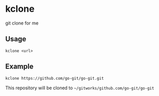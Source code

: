 # kclone

git clone for me

## Usage

```
kclone <url>
```

## Example

```
kclone https://github.com/go-git/go-git.git
```

This repository will be cloned to `~/gitworks/github.com/go-git/go-git`
